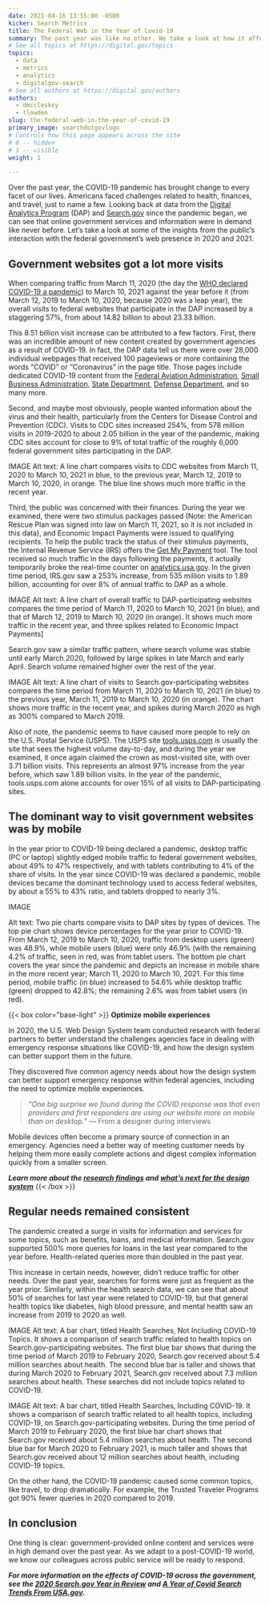 ```yaml
---
date: 2021-04-16 13:55:00 -0500
kicker: Search Metrics
title: The Federal Web in the Year of Covid-19
summary: The past year was like no other. We take a look at how it affected federal website traffic and search data.
# See all topics at https://digital.gov/topics
topics:
  - data
  - metrics
  - analytics
  - digitalgov-search
# See all authors at https://digital.gov/authors
authors:
  - dmccleskey
  - tlowden
slug: the-federal-web-in-the-year-of-covid-19
primary_image: searchdotgovlogo
# Controls how this page appears across the site
# 0 -- hidden
# 1 -- visible
weight: 1

---
```


Over the past year, the COVID-19 pandemic has brought change to every facet of our lives. Americans faced challenges related to health, finances, and travel, just to name a few. Looking back at data from the [Digital Analytics Program](https://digital.gov/guides/dap/) (DAP) and [Search.gov](https://search.gov/) since the pandemic began, we can see that online government services and information were in demand like never before. Let’s take a look at some of the insights from the public’s interaction with the federal government’s web presence in 2020 and 2021.

## Government websites got a lot more visits

When comparing traffic from March 11, 2020 (the day the [WHO declared COVID-19 a pandemic](https://www.who.int/director-general/speeches/detail/who-director-general-s-opening-remarks-at-the-media-briefing-on-covid-19---11-march-2020)) to March 10, 2021 against the year before it (from March 12, 2019 to March 10, 2020, because 2020 was a leap year), the overall visits to federal websites that participate in the DAP increased by a staggering 57%, from about 14.82 billion to about 23.33 billion.

This 8.51 billion visit increase can be attributed to a few factors. First, there was an incredible amount of new content created by government agencies as a result of COVID-19. In fact, the DAP data tell us there were over 28,000 individual webpages that received 100 pageviews or more containing the words “COVID” or “Coronavirus” in the page title. Those pages include dedicated COVID-19 content from the [Federal Aviation Administration](https://www.faa.gov/coronavirus/), [Small Business Administration](https://www.sba.gov/page/coronavirus-covid-19-small-business-guidance-loan-resources), [State Department](https://travel.state.gov/content/travel/en/traveladvisories/ea/covid-19-information.html), [Defense Department](https://www.defense.gov/Explore/Spotlight/Coronavirus/DOD-Response-Ti-/), and so many more.

Second, and maybe most obviously, people wanted information about the virus and their health, particularly from the Centers for Disease Control and Prevention (CDC). Visits to CDC sites increased 254%, from 578 million visits in 2019-2020 to about 2.05 billion in the year of the pandemic, making CDC sites account for close to 9% of total traffic of the roughly 6,000 federal government sites participating in the DAP.

IMAGE
Alt text: A line chart compares visits to CDC websites from March 11, 2020 to March 10, 2021 in blue, to the previous year, March 12, 2019 to March 10, 2020, in orange. The blue line shows much more traffic in the recent year.

Third, the public was concerned with their finances. During the year we examined, there were two stimulus packages passed (Note: the American Rescue Plan was signed into law on March 11, 2021, so it is not included in this data), and Economic Impact Payments were issued to qualifying recipients. To help the public track the status of their stimulus payments, the Internal Revenue Service (IRS) offers the [Get My Payment](https://www.irs.gov/coronavirus/get-my-payment) tool. The tool received so much traffic in the days following the payments, it actually temporarily broke the real-time counter on [analytics.usa.gov](https://analytics.usa.gov/). In the given time period, IRS.gov saw a 253% increase, from 535 million visits to 1.89 billion, accounting for over 8% of annual traffic to DAP as a whole.

IMAGE
Alt text: A line chart of overall traffic to DAP-participating websites compares the time period of March 11, 2020 to March 10, 2021 (in blue), and that of March 12, 2019 to March 10, 2020 (in orange). It shows much more traffic in the recent year, and three spikes related to Economic Impact Payments]

Search.gov saw a similar traffic pattern, where search volume was stable until early March 2020, followed by large spikes in late March and early April. Search volume remained higher over the rest of the year.

IMAGE
Alt text: A line chart of visits to Search.gov-participating websites compares the time period from March 11, 2020 to March 10, 2021 (in blue) to the previous year, March 11, 2019 to March 10, 2020 (in orange). The chart shows more traffic in the recent year, and spikes during March 2020 as high as 300% compared to March 2019.

Also of note, the pandemic seems to have caused more people to rely on the U.S. Postal Service (USPS). The USPS site [tools.usps.com](https://tools.usps.com/) is usually the site that sees the highest volume day-to-day, and during the year we examined, it once again claimed the crown as most-visited site, with over 3.71 billion visits. This represents an almost 97% increase from the year before, which saw 1.89 billion visits. In the year of the pandemic, tools.usps.com alone accounts for over 15% of all visits to DAP-participating sites.

## The dominant way to visit government websites was by mobile

In the year prior to COVID-19 being declared a pandemic, desktop traffic (PC or laptop) slightly edged mobile traffic to federal government websites, about 49% to 47% respectively, and with tablets contributing to 4% of the share of visits. In the year since COVID-19 was declared a pandemic, mobile devices became the dominant technology used to access federal websites, by about a 55% to 43% ratio, and tablets dropped to nearly 3%.

IMAGE

Alt text: Two pie charts compare visits to DAP sites by types of devices. The top pie chart shows device percentages for the year prior to COVID-19. From March 12, 2019 to March 10, 2020, traffic from desktop users (green) was 48.9%, while mobile users (blue) were only 46.9% (with the remaining 4.2% of traffic, seen in red, was from tablet users. The bottom pie chart covers the year since the pandemic and depicts an increase in mobile share in the more recent year; March 11, 2020 to March 10, 2021. For this time period, mobile traffic (in blue) increased to 54.6% while desktop traffic (green) dropped to 42.8%; the remaining 2.6% was from tablet users (in red).

{{< box color="base-light" >}} **Optimize mobile experiences**

In 2020, the U.S. Web Design System team conducted research with federal partners to better understand the challenges agencies face in dealing with emergency response situations like COVID-19, and how the design system can better support them in the future.

They discovered five common agency needs about how the design system can better support emergency response within federal agencies, including the need to optimize mobile experiences.

> *“One big surprise we found during the COVID response was that even providers and first responders are using our website more on mobile than on desktop.”*
&mdash; From a designer during interviews

Mobile devices often become a primary source of connection in an emergency. Agencies need a better way of meeting customer needs by helping them more easily complete actions and digest complex information quickly from a smaller screen.

**_Learn more about the [research findings](https://designsystem.digital.gov/whats-new/updates/2021/03/01/improving-emergency-response/) and [what’s next for the design system](https://designsystem.digital.gov/whats-new/updates/2021/03/11/whats-next-for-uswds/)_** {{< /box >}}

## Regular needs remained consistent

The pandemic created a surge in visits for information and services for some topics, such as benefits, loans, and medical information. Search.gov supported 500% more queries for loans in the last year compared to the year before. Health-related queries more than doubled in the past year. 

This increase in certain needs, however, didn’t reduce traffic for other needs. Over the past year, searches for forms were just as frequent as the year prior. Similarly, within the health search data, we can see that about 50% of searches for last year were related to COVID-19, but that general health topics like diabetes, high blood pressure, and mental health saw an increase from 2019 to 2020 as well.

IMAGE
Alt text: A bar chart, titled Health Searches, Not Including COVID-19 Topics. It shows a comparison of search traffic related to health topics on Search.gov-participating websites. The first blue bar shows that during the time period of March 2019 to February 2020, Search.gov received about 5.4 million searches about health. The second blue bar is taller and shows that during March 2020 to February 2021, Search.gov received about 7.3 million searches about health. These searches did not include topics related to COVID-19.

IMAGE
Alt text: A bar chart, titled Health Searches, Including COVID-19. It shows a comparison of search traffic related to all health topics, including COVID-19, on Search.gov-participating websites. During the time period of March 2019 to February 2020, the first blue bar chart shows that Search.gov received about 5.4 million searches about health. The second blue bar for March 2020 to February 2021, is much taller and shows that Search.gov received about 12 million searches about health, including COVID-19 topics.

On the other hand, the COVID-19 pandemic caused some common topics, like travel, to drop dramatically. For example, the Trusted Traveler Programs got 90% fewer queries in 2020 compared to 2019. 

## In conclusion

One thing is clear: government-provided online content and services were in high demand over the past year. As we adapt to a post-COVID-19 world, we know our colleagues across public service will be ready to respond.

**_For more information on the effects of COVID-19 across the government, see the [2020 Search.gov Year in Review](https://search.gov/files/2020-annual-review.pdf) and [A Year of Covid Search Trends From USA.gov](https://blog.usa.gov/a-year-of-covid-search-trends-from-usagov)._**
